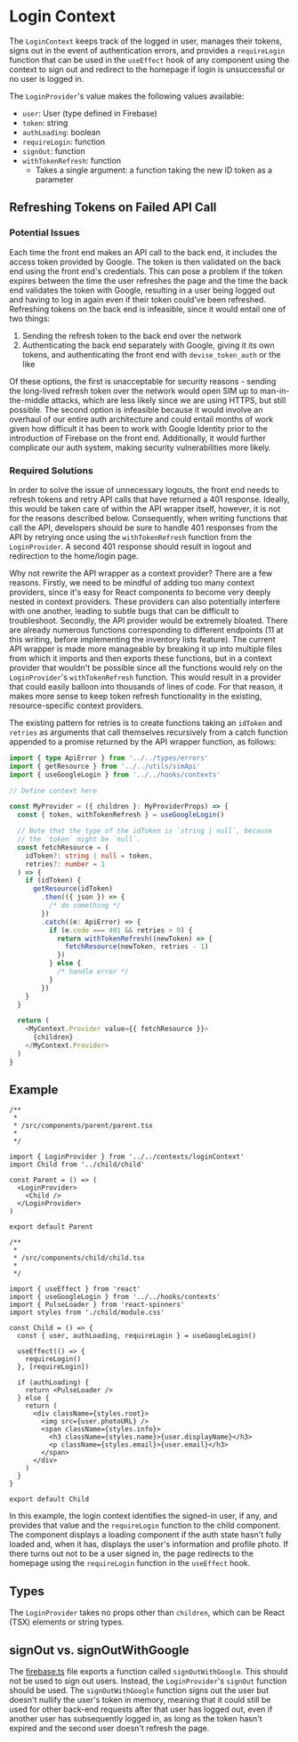 # Login Context

The `LoginContext` keeps track of the logged in user, manages their tokens, signs out in the event of authentication errors, and provides a `requireLogin` function that can be used in the `useEffect` hook of any component using the context to sign out and redirect to the homepage if login is unsuccessful or no user is logged in.

The `LoginProvider`'s value makes the following values available:

- `user`: User (type defined in Firebase)
- `token`: string
- `authLoading`: boolean
- `requireLogin`: function
- `signOut`: function
- `withTokenRefresh`: function
  - Takes a single argument: a function taking the new ID token as a parameter

## Refreshing Tokens on Failed API Call

### Potential Issues

Each time the front end makes an API call to the back end, it includes the access token provided by Google. The token is then validated on the back end using the front end's credentials. This can pose a problem if the token expires between the time the user refreshes the page and the time the back end validates the token with Google, resulting in a user being logged out and having to log in again even if their token could've been refreshed. Refreshing tokens on the back end is infeasible, since it would entail one of two things:

1. Sending the refresh token to the back end over the network
2. Authenticating the back end separately with Google, giving it its own tokens, and authenticating the front end with `devise_token_auth` or the like

Of these options, the first is unacceptable for security reasons - sending the long-lived refresh token over the network would open SIM up to man-in-the-middle attacks, which are less likely since we are using HTTPS, but still possible. The second option is infeasible because it would involve an overhaul of our entire auth architecture and could entail months of work given how difficult it has been to work with Google Identity prior to the introduction of Firebase on the front end. Additionally, it would further complicate our auth system, making security vulnerabilities more likely.

### Required Solutions

In order to solve the issue of unnecessary logouts, the front end needs to refresh tokens and retry API calls that have returned a 401 response. Ideally, this would be taken care of within the API wrapper itself, however, it is not for the reasons described below. Consequently, when writing functions that call the API, developers should be sure to handle 401 responses from the API by retrying once using the `withTokenRefresh` function from the `LoginProvider`. A second 401 response should result in logout and redirection to the home/login page.

Why not rewrite the API wrapper as a context provider? There are a few reasons. Firstly, we need to be mindful of adding too many context providers, since it's easy for React components to become very deeply nested in context providers. These providers can also potentially interfere with one another, leading to subtle bugs that can be difficult to troubleshoot. Secondly, the API provider would be extremely bloated. There are already numerous functions corresponding to different endpoints (11 at this writing, before implementing the inventory lists feature). The current API wrapper is made more manageable by breaking it up into multiple files from which it imports and then exports these functions, but in a context provider that wouldn't be possible since all the functions would rely on the `LoginProvider`'s `withTokenRefresh` function. This would result in a provider that could easily balloon into thousands of lines of code. For that reason, it makes more sense to keep token refresh functionality in the existing, resource-specific context providers.

The existing pattern for retries is to create functions taking an `idToken` and `retries` as arguments that call themselves recursively from a catch function appended to a promise returned by the API wrapper function, as follows:

```ts
import { type ApiError } from '../../types/errors'
import { getResource } from '../../utils/simApi'
import { useGoogleLogin } from '../../hooks/contexts'

// Define context here

const MyProvider = ({ children }: MyProviderProps) => {
  const { token, withTokenRefresh } = useGoogleLogin()

  // Note that the type of the idToken is `string | null`, because
  // the `token` might be `null`.
  const fetchResource = (
    idToken?: string | null = token,
    retries?: number = 1
  ) => {
    if (idToken) {
      getResource(idToken)
        .then(({ json }) => {
          /* do something */
        })
        .catch((e: ApiError) => {
          if (e.code === 401 && retries > 0) {
            return withTokenRefresh((newToken) => {
              fetchResource(newToken, retries - 1)
            })
          } else {
            /* handle error */
          }
        })
    }
  }

  return (
    <MyContext.Provider value={{ fetchResource }}>
      {children}
    </MyContext.Provider>
  )
}
```

## Example

```tsx
/**
 *
 * /src/components/parent/parent.tsx
 *
 */

import { LoginProvider } from '../../contexts/loginContext'
import Child from '../child/child'

const Parent = () => (
  <LoginProvider>
    <Child />
  </LoginProvider>
)

export default Parent

/**
 *
 * /src/components/child/child.tsx
 *
 */

import { useEffect } from 'react'
import { useGoogleLogin } from '../../hooks/contexts'
import { PulseLoader } from 'react-spinners'
import styles from './child/module.css'

const Child = () => {
  const { user, authLoading, requireLogin } = useGoogleLogin()

  useEffect(() => {
    requireLogin()
  }, [requireLogin])

  if (authLoading) {
    return <PulseLoader />
  } else {
    return (
      <div className={styles.root}>
        <img src={user.photoURL} />
        <span className={styles.info}>
          <h3 className={styles.name}>{user.displayName}</h3>
          <p className={styles.email}>{user.email}</h3>
        </span>
      </div>
    )
  }
}

export default Child
```

In this example, the login context identifies the signed-in user, if any, and provides that value and the `requireLogin` function to the child component. The component displays a loading component if the auth state hasn't fully loaded and, when it has, displays the user's information and profile photo. If there turns out not to be a user signed in, the page redirects to the homepage using the `requireLogin` function in the `useEffect` hook.

## Types

The `LoginProvider` takes no props other than `children`, which can be React (TSX) elements or string types.

## signOut vs. signOutWithGoogle

The [firebase.ts](/src/firebase.ts) file exports a function called `signOutWithGoogle`. This should not be used to sign out users. Instead, the `LoginProvider`'s `signOut` function should be used. The `signOutWithGoogle` function signs out the user but doesn't nullify the user's token in memory, meaning that it could still be used for other back-end requests after that user has logged out, even if another user has subsequently logged in, as long as the token hasn't expired and the second user doesn't refresh the page.
